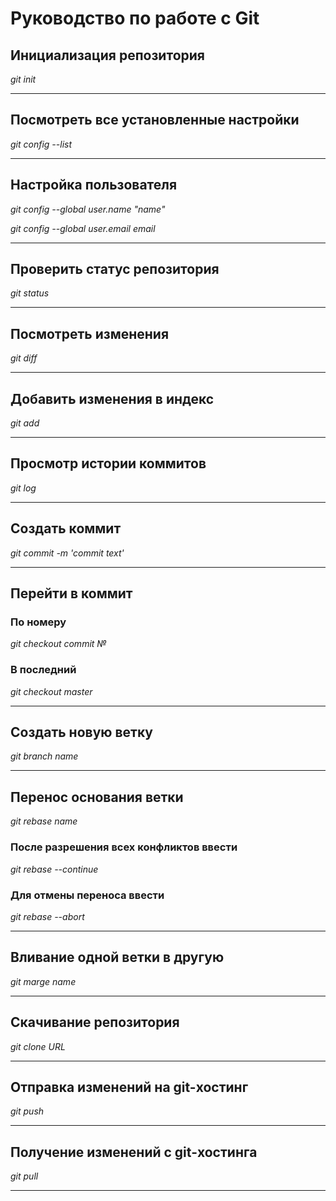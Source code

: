 # Руководство по работе с Git

## Инициализация репозитория
*git init*

---

## Посмотреть все установленные настройки 
*git config --list*

---

## Настройка пользователя
*git config --global user.name "name"*

*git config --global user.email email*

---

## Проверить статус репозитория 
*git status*

---

## Посмотреть изменения 
*git diff*

---

## Добавить изменения в индекс 
*git add*

---

## Просмотр истории коммитов
*git log*

---

## Создать коммит
*git commit -m 'commit text'*

---

## Перейти в коммит
### По номеру
*git checkout commit №*
### В последний
*git checkout master*

---

## Создать новую ветку
*git branch name*

---

## Перенос основания ветки
*git rebase name*
### После разрешения всех конфликтов ввести 
*git rebase --continue*
### Для отмены переноса ввести
*git rebase --abort*

---

## Вливание одной ветки в другую
*git marge name*

---

## Скачивание репозитория
*git clone URL*

---

## Отправка изменений на git-хостинг
*git push*

---

## Получение изменений с git-хостинга
*git pull*

---
